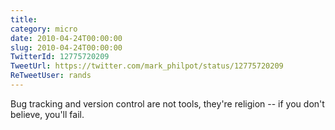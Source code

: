```yaml
---
title: 
category: micro
date: 2010-04-24T00:00:00
slug: 2010-04-24T00:00:00
TwitterId: 12775720209
TweetUrl: https://twitter.com/mark_philpot/status/12775720209
ReTweetUser: rands
---
```


<i class="fa fa-retweet" aria-hidden="true"></i> Bug tracking and version control are not tools, they're religion -- if you don't believe, you'll fail.